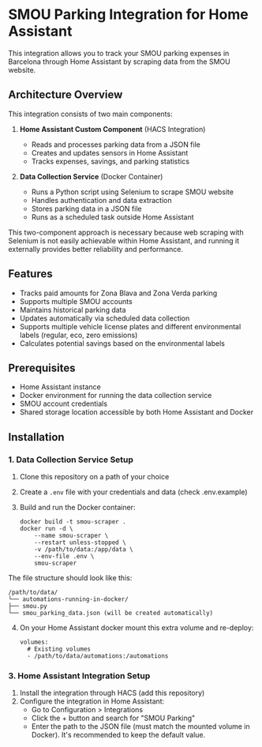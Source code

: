 # SMOU Parking Integration for Home Assistant

This integration allows you to track your SMOU parking expenses in Barcelona through Home Assistant by scraping data from the SMOU website.

## Architecture Overview

This integration consists of two main components:

1. **Home Assistant Custom Component** (HACS Integration)
   - Reads and processes parking data from a JSON file
   - Creates and updates sensors in Home Assistant
   - Tracks expenses, savings, and parking statistics

2. **Data Collection Service** (Docker Container)
   - Runs a Python script using Selenium to scrape SMOU website
   - Handles authentication and data extraction
   - Stores parking data in a JSON file
   - Runs as a scheduled task outside Home Assistant

This two-component approach is necessary because web scraping with Selenium is not easily achievable within Home Assistant, and running it externally provides better reliability and performance.

## Features
- Tracks paid amounts for Zona Blava and Zona Verda parking
- Supports multiple SMOU accounts
- Maintains historical parking data
- Updates automatically via scheduled data collection
- Supports multiple vehicle license plates and different environmental labels (regular, eco, zero emissions)
- Calculates potential savings based on the environmental labels

## Prerequisites
- Home Assistant instance
- Docker environment for running the data collection service
- SMOU account credentials
- Shared storage location accessible by both Home Assistant and Docker

## Installation

### 1. Data Collection Service Setup

1. Clone this repository on a path of your choice
2. Create a `.env` file with your credentials and data (check .env.example)
3. Build and run the Docker container:

    ```
    docker build -t smou-scraper .
    docker run -d \
        --name smou-scraper \
        --restart unless-stopped \
        -v /path/to/data:/app/data \
        --env-file .env \
        smou-scraper
    ```

The file structure should look like this:

    /path/to/data/
    └── automations-running-in-docker/
    ├── smou.py
    └── smou_parking_data.json (will be created automatically)

4. On your Home Assistant docker mount this extra volume and re-deploy:
    
    ```
    volumes:
      # Existing volumes
      - /path/to/data/automations:/automations
    ```
### 3. Home Assistant Integration Setup
1. Install the integration through HACS (add this repository)
2. Configure the integration in Home Assistant:
   - Go to Configuration > Integrations
   - Click the + button and search for "SMOU Parking"
   - Enter the path to the JSON file (must match the mounted volume in Docker). It's recommended to keep the default value.

